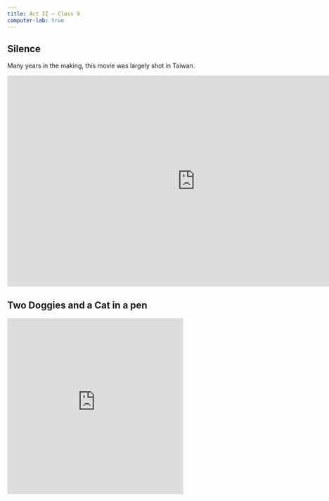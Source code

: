 ```yaml
---
title: Act II — Class 9
computer-lab: true
---
```


## Silence

Many years in the making, this movie was largely shot in Taiwan.

<iframe width="854" height="480" src="https://www.youtube.com/embed/ASU4wvY0CbE" frameborder="0" allowfullscreen></iframe>

## Two Doggies and a Cat in a pen


<iframe src="https://www.facebook.com/plugins/video.php?href=https%3A%2F%2Fwww.facebook.com%2FMindaHub%2Fvideos%2Fvb.1779289278982251%2F1806371496274029%2F%3Ftype%3D3&show_text=0&width=400" width="400" height="400" style="border:none;overflow:hidden" scrolling="no" frameborder="0" allowTransparency="true" allowFullScreen="true"></iframe>
